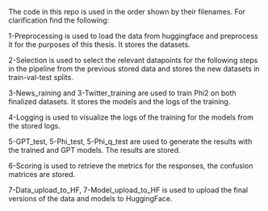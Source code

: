 The code in this repo is used in the order shown by their filenames. For clarification find the following:

1-Preprocessing is used to load the data from huggingface and preprocess it for the purposes of this thesis. It stores the datasets.

2-Selection is used to select the relevant datapoints for the following steps in the pipeline from the previous stored data and stores the new datasets in train-val-test splits.

3-News_raining and 3-Twitter_training are used to train Phi2 on both finalized datasets. It stores the models and the logs of the training.

4-Logging is used to visualize the logs of the training for the models from the stored logs.

5-GPT_test, 5-Phi_test, 5-Phi_q_test are used to generate the results with the trained and GPT models. The results are stored.

6-Scoring is used to retrieve the metrics for the responses, the confusion matrices are stored.

7-Data_upload_to_HF, 7-Model_upload_to_HF is used to upload the final versions of the data and models to HuggingFace.

